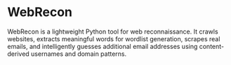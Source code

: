 # WebRecon
WebRecon is a lightweight Python tool for web reconnaissance. It crawls websites, extracts meaningful words for wordlist generation, scrapes real emails, and intelligently guesses additional email addresses using content-derived usernames and domain patterns.
